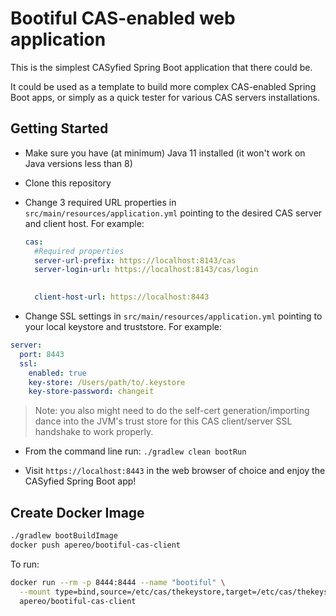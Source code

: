 # Bootiful CAS-enabled web application

This is the simplest CASyfied Spring Boot application that there could be. 

It could be used as a template to build more complex CAS-enabled Spring Boot apps, or simply as a quick tester for various CAS servers installations.

## Getting Started

* Make sure you have (at minimum) Java 11 installed (it won't work on Java versions less than 8)

* Clone this repository

* Change 3 required URL properties in `src/main/resources/application.yml` pointing to the desired CAS server and client host. For example:

  ```yaml
  cas:
    #Required properties
    server-url-prefix: https://localhost:8143/cas
    server-login-url: https://localhost:8143/cas/login

    
    client-host-url: https://localhost:8443
  ```

* Change SSL settings in `src/main/resources/application.yml` pointing to your local keystore and truststore. For example:
 
 ```yaml
 server:
   port: 8443
   ssl:
     enabled: true
     key-store: /Users/path/to/.keystore
     key-store-password: changeit     
 ```
 
  > Note: you also might need to do the self-cert generation/importing dance into the JVM's trust store for this CAS client/server SSL handshake to work properly. 

* From the command line run: `./gradlew clean bootRun`

* Visit `https://localhost:8443` in the web browser of choice and enjoy the CASyfied Spring Boot app! 

## Create Docker Image

```bash
./gradlew bootBuildImage
docker push apereo/bootiful-cas-client
```

To run:

```bash
docker run --rm -p 8444:8444 --name "bootiful" \
  --mount type=bind,source=/etc/cas/thekeystore,target=/etc/cas/thekeystore,readonly \
  apereo/bootiful-cas-client
```